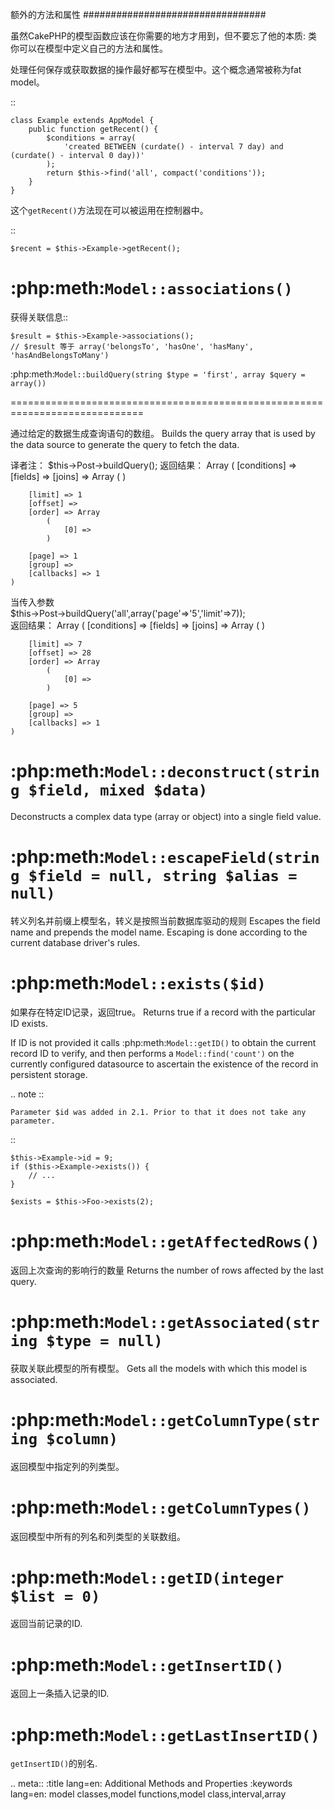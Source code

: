 额外的方法和属性
#################################

虽然CakePHP的模型函数应该在你需要的地方才用到，但不要忘了他的本质: 类
你可以在模型中定义自己的方法和属性。 

处理任何保存或获取数据的操作最好都写在模型中。这个概念通常被称为fat model。


::

    class Example extends AppModel {
        public function getRecent() {
            $conditions = array(
                'created BETWEEN (curdate() - interval 7 day) and (curdate() - interval 0 day))'
            );
            return $this->find('all', compact('conditions'));
        }
    }

这个``getRecent()``方法现在可以被运用在控制器中。

::

    $recent = $this->Example->getRecent();

:php:meth:`Model::associations()`
=================================

获得关联信息::

    $result = $this->Example->associations();
    // $result 等于 array('belongsTo', 'hasOne', 'hasMany', 'hasAndBelongsToMany')

:php:meth:`Model::buildQuery(string $type = 'first', array $query = array())`

=============================================================================

通过给定的数据生成查询语句的数组。
Builds the query array that is used by the data source to generate the query to
fetch the data.

译者注：
    $this->Post->buildQuery();
返回结果：
    Array
    (
        [conditions] => 
        [fields] => 
        [joins] => Array
            (
            )

        [limit] => 1
        [offset] => 
        [order] => Array
            (
                [0] => 
            )

        [page] => 1
        [group] => 
        [callbacks] => 1
    )
当传入参数    
    $this->Post->buildQuery('all',array('page'=>'5','limit'=>7));    
返回结果：
    Array
    (
        [conditions] => 
        [fields] => 
        [joins] => Array
            (
            )

        [limit] => 7
        [offset] => 28
        [order] => Array
            (
                [0] => 
            )

        [page] => 5
        [group] => 
        [callbacks] => 1
    )

:php:meth:`Model::deconstruct(string $field, mixed $data)`
==========================================================

Deconstructs a complex data type (array or object) into a single field value.

:php:meth:`Model::escapeField(string $field = null, string $alias = null)`
==========================================================================

转义列名并前缀上模型名，转义是按照当前数据库驱动的规则
Escapes the field name and prepends the model name. Escaping is done according
to the current database driver's rules.

:php:meth:`Model::exists($id)`
==============================

如果存在特定ID记录，返回true。
Returns true if a record with the particular ID exists.

If ID is not provided it calls :php:meth:`Model::getID()` to obtain the current record ID to verify, and
then performs a ``Model::find('count')`` on the currently configured datasource to
ascertain the existence of the record in persistent storage.

.. note ::

    Parameter $id was added in 2.1. Prior to that it does not take any parameter.

::

    $this->Example->id = 9;
    if ($this->Example->exists()) {
        // ...
    }

    $exists = $this->Foo->exists(2);

:php:meth:`Model::getAffectedRows()`
====================================

返回上次查询的影响行的数量
Returns the number of rows affected by the last query.

:php:meth:`Model::getAssociated(string $type = null)`
=====================================================

获取关联此模型的所有模型。
Gets all the models with which this model is associated.

:php:meth:`Model::getColumnType(string $column)`
================================================

返回模型中指定列的列类型。

:php:meth:`Model::getColumnTypes()`
===================================

返回模型中所有的列名和列类型的关联数组。

:php:meth:`Model::getID(integer $list = 0)`
===========================================

返回当前记录的ID.

:php:meth:`Model::getInsertID()`
================================

返回上一条插入记录的ID.

:php:meth:`Model::getLastInsertID()`
====================================

``getInsertID()``的别名.

.. meta::
    :title lang=en: Additional Methods and Properties
    :keywords lang=en: model classes,model functions,model class,interval,array
